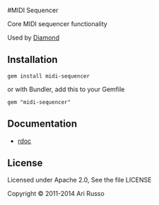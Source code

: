 #MIDI Sequencer

Core MIDI sequencer functionality

Used by [Diamond](http://github.com/arirusso/diamond)

## Installation

`gem install midi-sequencer`
  
  or with Bundler, add this to your Gemfile
  
`gem "midi-sequencer"` 

## Documentation

* [rdoc](http://rubydoc.info/github/arirusso/midi-sequencer) 

## License

Licensed under Apache 2.0, See the file LICENSE

Copyright © 2011-2014 Ari Russo